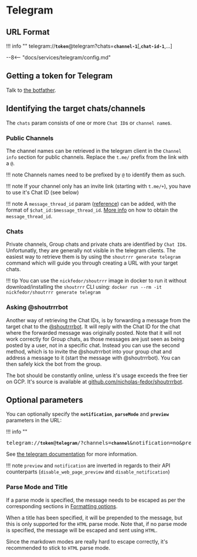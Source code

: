 # Telegram

## URL Format

!!! info ""
    telegram://__`token`__@telegram?chats=__`channel-1`__[,__`chat-id-1`__,...]
    
--8<-- "docs/services/telegram/config.md"

## Getting a token for Telegram

Talk to [the botfather](https://core.telegram.org/bots#6-botfather).

## Identifying the target chats/channels

The `chats` param consists of one or more `Chat ID`s or `channel name`s. 

### Public Channels
The channel names can be retrieved in the telegram client in the `Channel info` section for public channels. 
Replace the `t.me/` prefix from the link with a `@`.

!!! note
    Channels names need to be prefixed by `@` to identify them as such.

!!! note
    If your channel only has an invite link (starting with `t.me/+`), you have to use it's Chat ID (see below)

!!! note
    A `message_thread_id` param ([reference](https://core.telegram.org/bots/api#sendmessage)) can be added, with the format of `$chat_id:$message_thread_id`. [More info](https://stackoverflow.com/questions/74773675/how-to-get-topic-id-for-telegram-group-chat/75178418#75178418) on how to obtain the `message_thread_id`.

### Chats
Private channels, Group chats and private chats are identified by `Chat ID`s. Unfortunatly, they are generally not visible in the
telegram clients.
The easiest way to retrieve them is by using the `shoutrrr generate telegram` command which will guide you through
creating a URL with your target chats.

!!! tip
    You can use the `nickfedor/shoutrrr` image in docker to run it without download/installing the `shoutrrr` CLI using:
    ```
    docker run --rm -it nickfedor/shoutrrr generate telegram
    ```

### Asking @shoutrrrbot
Another way of retrieving the Chat IDs, is by forwarding a message from the target chat to the [@shoutrrrbot](https://t.me/shoutrrrbot).
It will reply with the Chat ID for the chat where the forwarded message was originally posted.
Note that it will not work correctly for Group chats, as those messages are just seen as being posted by a user, not in a specific chat.
Instead you can use the second method, which is to invite the @shoutrrrbot into your group chat and address a message to it (start the message with @shoutrrrbot). You can then safely kick the bot from the group. 

The bot should be constantly online, unless it's usage exceeds the free tier on GCP. It's source is available at [github.com/nicholas-fedor/shoutrrrbot](https://github.com/nicholas-fedor/shoutrrrbot).



## Optional parameters

You can optionally specify the __`notification`__, __`parseMode`__ and __`preview`__ parameters in the URL:  

!!! info ""
    <pre>telegram://__`token`__@__`telegram`__/?channels=__`channel`__&notification=no&preview=false&parseMode=html</pre>

See [the telegram documentation](https://core.telegram.org/bots/api#sendmessage) for more information.

!!! note
    `preview` and `notification` are inverted in regards to their API counterparts (`disable_web_page_preview` and `disable_notification`)

### Parse Mode and Title

If a parse mode is specified, the message needs to be escaped as per the corresponding sections in
[Formatting options](https://core.telegram.org/bots/api#formatting-options).

When a title has been specified, it will be prepended to the message, but this is only supported for
the `HTML` parse mode. Note that, if no parse mode is specified, the message will be escaped and sent using `HTML`.

Since the markdown modes are really hard to escape correctly, it's recommended to stick to `HTML` parse mode.
